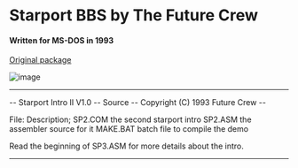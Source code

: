 # Starport BBS by The Future Crew

#### Written for MS-DOS in 1993

[Original package](https://defacto2.net/f/b11aa7e)

![image](https://user-images.githubusercontent.com/513842/171067754-120eac42-4465-4632-9567-04e4b379f81d.png)

---

-- Starport Intro II V1.0 -- Source -- Copyright (C) 1993 Future Crew --

File:		Description;
SP2.COM 	the second starport intro
SP2.ASM 	the assembler source for it
MAKE.BAT	batch file to compile the demo

Read the beginning of SP3.ASM for more details about the intro.

---
